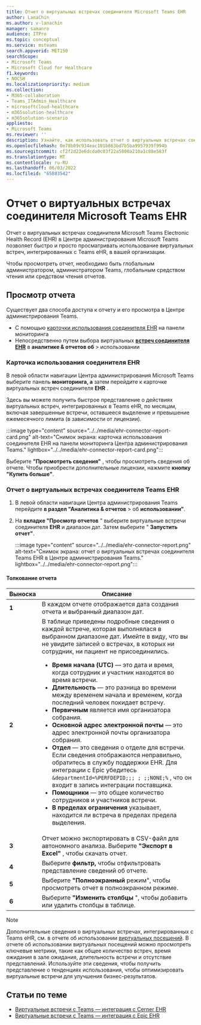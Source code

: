 ```yaml
---
title: Отчет о виртуальных встречах соединителя Microsoft Teams EHR
author: LanaChin
ms.author: v-lanachin
manager: samanro
audience: ITPro
ms.topic: conceptual
ms.service: msteams
search.appverid: MET150
searchScope:
- Microsoft Teams
- Microsoft Cloud for Healthcare
f1.keywords:
- NOCSH
ms.localizationpriority: medium
ms.collection:
- M365-collaboration
- Teams_ITAdmin_Healthcare
- microsoftcloud-healthcare
- m365solution-healthcare
- m365solution-scenario
appliesto:
- Microsoft Teams
ms.reviewer: ''
description: Узнайте, как использовать отчет о виртуальных встречах соединителя Teams EHR в Центре администрирования Microsoft Teams, чтобы получить общие сведения об использовании виртуальных встреч, интегрированных с EHR, в вашей организации.
ms.openlocfilehash: 0e78b89c934eac101b863bd7b5ba9957939f994b
ms.sourcegitcommit: cf2f2d23e6dcda0c03f22a5800a210a1c88e583f
ms.translationtype: MT
ms.contentlocale: ru-RU
ms.lasthandoff: 06/03/2022
ms.locfileid: "65883542"
---
```

# <a name="microsoft-teams-ehr-connector-virtual-appointments-report"></a>Отчет о виртуальных встречах соединителя Microsoft Teams EHR

Отчет о виртуальных встречах соединителя Microsoft Teams Electronic Health Record (EHR) в Центре администрирования Microsoft Teams позволяет быстро и просто просматривать использование виртуальных встреч, интегрированных с Teams eHR, в вашей организации.

Чтобы просмотреть отчет, необходимо быть глобальным администратором, администратором Teams, глобальным средством чтения или средством чтения отчетов.

## <a name="view-the-report"></a>Просмотр отчета

Существует два способа доступа к отчету и его просмотра в Центре администрирования Teams.

- С помощью [карточки использования соединителя EHR](#the-ehr-connector-usage-card) на панели мониторинга
- Непосредственно путем выбора виртуальных [**встреч соединителя EHR**](#the-teams-ehr-connector-virtual-appointments-report) в **аналитике & отчетов об** >  использовании

### <a name="the-ehr-connector-usage-card"></a>Карточка использования соединителя EHR

В левой области навигации Центра администрирования Microsoft Teams выберите панель **мониторинга, а** затем перейдите к карточке виртуальных встреч соединителя **EHR** .

Здесь вы можете получить быстрое представление о действиях виртуальных встреч, интегрированных в Teams eHR, по месяцам, включая завершенные встречи, оставшееся выделение и превышение ежемесячного лимита (в зависимости от лицензии).

:::image type="content" source="../../media/ehr-connector-report-card.png" alt-text="Снимок экрана: карточка использования соединителя EHR на панели мониторинга Центра администрирования Teams." lightbox="../../media/ehr-connector-report-card.png":::

Выберите **"Просмотреть сведения"** , чтобы просмотреть сведения об отчете. Чтобы приобрести дополнительные лицензии, нажмите **кнопку "Купить больше"**.

### <a name="the-teams-ehr-connector-virtual-appointments-report"></a>Отчет о виртуальных встречах соединителя Teams EHR

1. В левой области навигации Центра администрирования Teams перейдите **в раздел "Аналитика & отчетов** >  об **использовании"**.
1. На **вкладке "Просмотр отчетов** " выберите виртуальные встречи соединителя **EHR** и диапазон дат. Затем выберите " **Запустить отчет"**.

    :::image type="content" source="../../media/ehr-connector-report.png" alt-text="Снимок экрана: отчет о виртуальных встречах соединителя Teams EHR в Центре администрирования Teams." lightbox="../../media/ehr-connector-report.png":::

#### <a name="interpret-the-report"></a>Толкование отчета

|Выноска |Описание  |
|--------|-------------|
|**1**   |В каждом отчете отображается дата создания отчета и выбранный диапазон дат.|
|**2**   |В таблице приведены подробные сведения о каждой встрече, которая выполнялася в выбранном диапазоне дат. Имейте в виду, что вы не увидите записей о встречах, в которых ни сотрудник, ни пациент не присоединились. <ul><li>**Время начала (UTC)** — это дата и время, когда сотрудник и участник находятся во время встречи.  </li> <li>**Длительность** — это разница во времени между временем начала и временем, когда последний человек покидает встречу.</li> <li>**Первичным** является имя организатора собрания. <li>**Основной адрес электронной почты** — это адрес электронной почты организатора собрания.</li> <li> **Отдел** — это сведения о отделе для встречи. Если сведения отображаются неправильно, обратитесь в службу поддержки EHR. Для интеграции с Epic убедитесь ```&departmentId=%PERFDEPID;;; ; ;;NONE;%``` , что он входит в запись интеграции поставщика. </li></li> <li>**Помощники** — это общее количество сотрудников и участников встречи.</li> <li>**В пределах ограничения** указывает, находится ли встреча в пределах предела выделения. </li> </ul> |
|**3**   |Отчет можно экспортировать в CSV-файл для автономного анализа. Выберите **"Экспорт в Excel"** , чтобы скачать отчет. |
|**4**   |Выберите **фильтр,** чтобы отфильтровать представление сведений об отчете. |
|**5**   |Выберите **"Полноэкранный** режим", чтобы просмотреть отчет в полноэкранном режиме. |
|**6**   |Выберите **"Изменить столбцы** ", чтобы добавить или удалить столбцы в таблице. |

> [!NOTE]
> Дополнительные сведения о виртуальных встречах, интегрированных с Teams eHR, см. в отчете об использовании [виртуальных посещений](../../teams-analytics-and-reports/virtual-visits-usage-report.md). В отчете об использовании виртуальных посещений можно просмотреть ключевые метрики, такие как общее количество встреч, время ожидания в зале ожидания, длительность встречи и отсутствие представлений. Используйте эти сведения, чтобы получить представление о тенденциях использования, чтобы оптимизировать виртуальные встречи для улучшения бизнес-результатов.

## <a name="related-articles"></a>Статьи по теме

- [Виртуальные встречи с Teams — интеграция с Cerner EHR](ehr-admin-cerner.md)
- [Виртуальные встречи с Teams — интеграция с Epic EHR](ehr-admin.md) 
